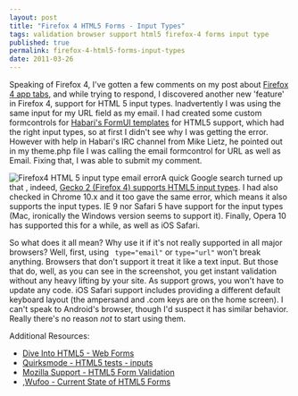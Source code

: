 ```yaml
---
layout: post
title: "Firefox 4 HTML5 Forms - Input Types"
tags: validation browser support html5 firefox-4 forms input type
published: true
permalink: firefox-4-html5-forms-input-types
date: 2011-03-26
---
```


Speaking of Firefox 4, I've gotten a few comments on my post about [Firefox 4 app tabs](http://miklb.com/firefox-4-app-tab), and while trying to respond, I discovered another new 'feature' in Firefox 4, support for HTML 5 input types.  Inadvertently I was using the same input for my URL field as my email. I had created some custom formcontrols for  [Habari's FormUI templates](http://wiki.habariproject.org/en/Dev:FormUI) for HTML5 support, which had the right input types, so at first I didn't see why I was getting the error. However with help in Habari's IRC channel from Mike Lietz, he pointed out in my theme.php file I was calling the email formcontrol for URL as well as Email.  Fixing that, I was able to submit my comment.

<img src="http://miklb.com/user/images/html5_input-type_email.png" alt="Firefox4 HTML 5 input type email error" class="right">A quick Google search turned up that , indeed, [Gecko 2 (Firefox 4) supports HTML5 input types](https://developer.mozilla.org/en/HTML/HTML5/Forms_in_HTML5).  I had also checked in Chrome 10.x and it too gave the same error, which means it also supports the input types. IE 9 nor Safari 5 have support for the input types (Mac, ironically the Windows version seems to support it).  Finally, Opera 10 has supported this for a while, as well as iOS Safari.

So what does it all mean?  Why use it if it's not really supported in all major browsers?  Well, first, using <code> type="email"</code> or <code>type="url"</code> won't break anything. Browsers that don't support it treat it like a text input.  But those that do, well, as you can see in the screenshot, you get instant validation without any heavy lifting by your site.  As support grows, you won't have to update any code.  iOS Safari support includes providing a different default keyboard layout (the ampersand and .com keys are on the home screen). I can't speak to Android's browser, though I'd suspect it has similar behavior.  Really there's no reason *not* to start using them.

Additional Resources:

* [Dive Into HTML5 - Web Forms](http://diveintohtml5.org/forms.html)
* [Quirksmode - HTML5 tests - inputs](http://www.quirksmode.org/html5/inputs.html)
* [Mozilla Support - HTML5 Form Validation](http://blog.mozilla.com/webdev/2011/03/14/html5-form-validation-on-sumo/)
* ,[Wufoo - Current State of HTML5 Forms](http://wufoo.com/html5/)

